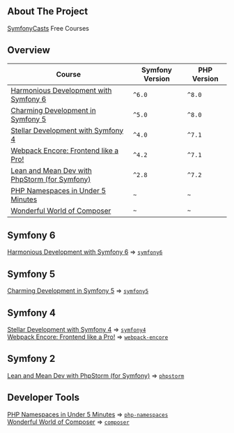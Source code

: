 ## About The Project
[SymfonyCasts][symfonycasts] Free Courses


## Overview
| Course                                               | Symfony Version | PHP Version |
|------------------------------------------------------|-----------------|-------------|
| [Harmonious Development with Symfony 6][sc-symfony6] | `^6.0`          | `^8.0`      |
| [Charming Development in Symfony 5][sc-symfony5]     | `^5.0`          | `^8.0`      |
| [Stellar Development with Symfony 4][sc-symfony4]           | `^4.0`          | `^7.1`      |
| [Webpack Encore: Frontend like a Pro!][sc-webpack-encore]    | `^4.2`          | `^7.1`      |
| [Lean and Mean Dev with PhpStorm &#40;for Symfony&#41;][sc-phpstorm] | `^2.8`          | `^7.2`      |
| [PHP Namespaces in Under 5 Minutes][sc-php-namespaces] | `~`          | `~`      |
| [Wonderful World of Composer][sc-composer] | `~` | `~`


[//]: # (| [Contributing back to Symfony!][sc-contributing]             | `^0.0`          | `^0.0`      |)


## Symfony 6
[Harmonious Development with Symfony 6][sc-symfony6] => [`symfony6`][symfony6]


## Symfony 5
[Charming Development in Symfony 5][sc-symfony5] => [`symfony5`][symfony5] 


## Symfony 4
[Stellar Development with Symfony 4][sc-symfony4] => [`symfony4`][symfony4]  
[Webpack Encore: Frontend like a Pro!][sc-webpack-encore] => [`webpack-encore`][webpack-encore]  


## Symfony 2
[Lean and Mean Dev with PhpStorm &#40;for Symfony&#41;][sc-phpstorm] => [`phpstorm`][phpstorm]  


## Developer Tools  
[PHP Namespaces in Under 5 Minutes][sc-php-namespaces] => [`php-namespaces`][php-namespaces]  
[Wonderful World of Composer][sc-composer] => [`composer`][composer]


[//]: # ([Contributing back to Symfony!][sc-contributing] => [`contributing`][contributing])





[//]: # (Links)
[symfonycasts]: https://symfonycasts.com/

[sc-symfony6]: https://symfonycasts.com/screencast/symfony
[symfony6]: https://github.com/habibun/symfony-casts/tree/symfony6

[sc-symfony5]: https://symfonycasts.com/screencast/symfony5
[symfony5]: https://github.com/habibun/symfony-casts/tree/symfony5

[sc-webpack-encore]: https://symfonycasts.com/screencast/webpack-encore
[webpack-encore]: https://github.com/habibun/symfony-casts/tree/webpack-encore

[sc-symfony4]: https://symfonycasts.com/screencast/symfony4
[symfony4]: https://github.com/habibun/symfony-casts/tree/symfony4

[sc-phpstorm]: https://symfonycasts.com/screencast/phpstorm
[phpstorm]: https://github.com/habibun/symfony-casts/tree/phpstorm

[sc-php-namespaces]: https://symfonycasts.com/screencast/php-namespaces
[php-namespaces]: https://github.com/habibun/symfony-casts/tree/php-namespaces

[sc-composer]: https://symfonycasts.com/screencast/composer
[composer]: https://github.com/habibun/symfony-casts/tree/composer

[sc-contributing]: https://symfonycasts.com/screencast/contributing
[contributing]: https://github.com/habibun/symfony-casts/tree/contributing

[//]: # (Note about initial commit)
[//]: # (replica course code of finish directory)
